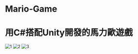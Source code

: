 # Mario-Game
# 用C#搭配Unity開發的馬力歐遊戲
![1](https://github.com/NiYeh/Mario-Game/assets/108889900/b26da37f-c626-46f7-b434-7bbdb54f2d5d)
![2](https://github.com/NiYeh/Mario-Game/assets/108889900/d4b37f82-c9b1-4252-85c9-8641d6f17221)
![3](https://github.com/NiYeh/Mario-Game/assets/108889900/902894bc-bc15-471e-a9c8-afed2bca835d)
